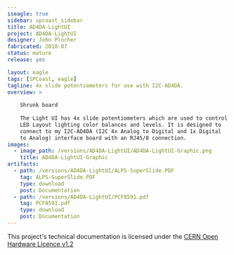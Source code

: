 ```yaml
---
iseagle: true
sidebar: spcoast_sidebar
title: AD4DA-LightUI
project: AD4DA-LightUI
designer: John Plocher
fabricated: 2018-07
status: mature
release: yes

layout: eagle
tags: [SPCoast, eagle]
tagline: 4x slide potentiometers for use with I2C-AD4DA.
overview: >
    
    Shrunk board
    
    The Light UI has 4x slide potentiometers which are used to control
    LED Layout lighting color balances and levels. It is designed to
    connect to my I2C-AD4DA (I2C 4x Analog to Digital and 1x Digital
    to Analog) interface board with an RJ45/8 connection.
images:
  - image_path: /versions/AD4DA-LightUI/AD4DA-LightUI-Graphic.png
    title: AD4DA-LightUI-Graphic
artifacts:
  - path: /versions/AD4DA-LightUI/ALPS-SuperSlide.PDF
    tag: ALPS-SuperSlide.PDF
    type: download
    post: Documentation
  - path: /versions/AD4DA-LightUI/PCF8591.pdf
    tag: PCF8591.pdf
    type: download
    post: Documentation
---
```




This project's technical documentation is licensed under the
[CERN Open Hardware Licence v1.2](http://www.ohwr.org/attachments/2388/cern_ohl_v_1_2.txt)
